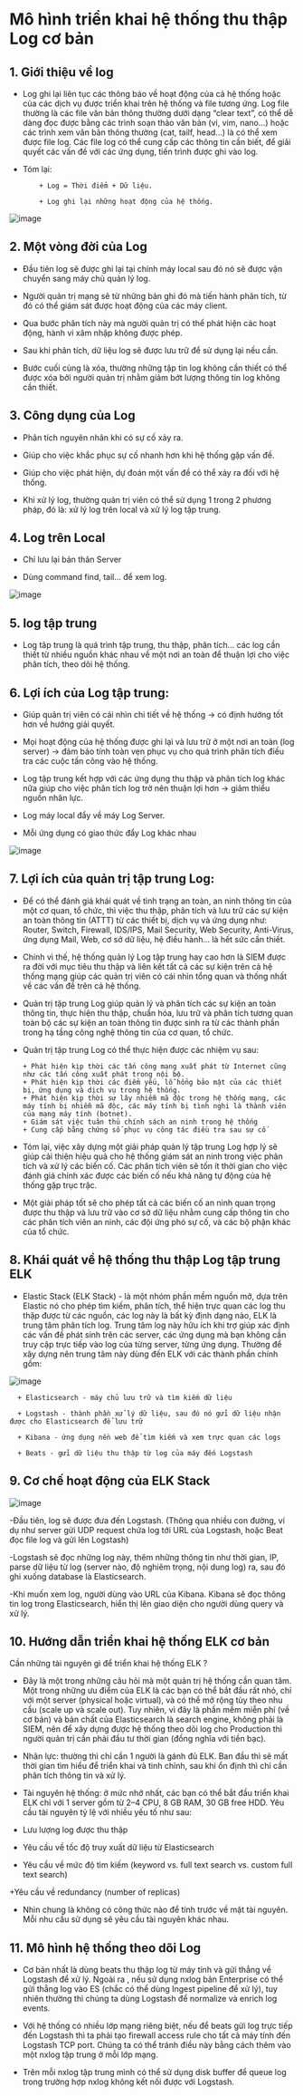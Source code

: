 # Mô hình triển khai hệ thống thu thập Log cơ bản

## 1. Giới thiệu về log

- Log ghi lại liên tục các thông báo về hoạt động của cả hệ thống hoặc của các dịch vụ được triển khai trên hệ thống và file tương ứng. Log file thường là các file văn bản thông thường dưới dạng “clear text”, có thể dễ dàng đọc được bằng các trình soạn thảo văn bản (vi, vim, nano...) hoặc các trình xem văn bản thông thường (cat, tailf, head...) là có thể xem được file log. Các file log có thể cung cấp các thông tin cần biết, để giải quyết các vấn đề với các ứng dụng, tiến trình được ghi vào log.

- Tóm lại:

          + Log = Thời điểm + Dữ liệu.

          + Log ghi lại những hoạt động của hệ thống.

![image](https://user-images.githubusercontent.com/95491130/185725612-9c863f5d-0237-4216-b6a7-53e121a96aaf.png)

## 2. Một vòng đời của Log

+ Đầu tiên log sẽ được ghi lại tại chính máy local sau đó nó sẽ được vận chuyển sang máy chủ quản lý log.

+ Người quản trị mạng sẽ từ những bản ghi đó mà tiến hành phân tích, từ đó có thể giám sát được hoạt động của các máy client.

+ Qua bước phân tích này mà người quản trị có thể phát hiện các hoạt động, hành vi xâm nhập không được phép.

+ Sau khi phân tích, dữ liệu log sẽ được lưu trữ để sử dụng lại nếu cần.

+ Bước cuối cùng là xóa, thường những tập tin log không cần thiết có thể được xóa bởi người quản trị nhằm giảm bớt lượng thông tin log không cần thiết.

## 3. Công dụng của Log

- Phân tích nguyên nhân khi có sự cố xảy ra.

- Giúp cho việc khắc phục sự cố nhanh hơn khi hệ thống gặp vấn đề.

- Giúp cho việc phát hiện, dự đoán một vấn đề có thể xảy ra đối với hệ thống.

- Khi xử lý log, thường quản trị viên có thể sử dụng 1 trong 2 phương pháp, đó là: xử lý log trên local và xử lý log tập trung.

## 4. Log trên Local

- Chỉ lưu lại bản thân Server

- Dùng command find, tail… để xem log.

![image](https://user-images.githubusercontent.com/95491130/185725687-8f7730c0-42b4-48f5-bc52-ab82de868060.png)

## 5. log tập trung

- Log tâp trung là quá trình tập trung, thu thập, phân tích... các log cần thiết từ nhiều nguồn khác nhau về một nơi an toàn để thuận lợi cho việc phân tích, theo dõi hệ thống.

## 6. Lợi ích của Log tập trung:

- Giúp quản trị viên có cái nhìn chi tiết về hệ thống -> có định hướng tốt hơn về hướng giải quyết.

- Mọi hoạt động của hệ thống được ghi lại và lưu trữ ở một nơi an toàn (log server) -> đảm bảo tính toàn vẹn phục vụ cho quá trình phân tích điều tra các cuộc tấn công vào hệ thống.

- Log tập trung kết hợp với các ứng dụng thu thập và phân tích log khác nữa giúp cho việc phân tích log trở nên thuận lợi hơn -> giảm thiểu nguồn nhân lực.

- Log máy local đẩy về máy Log Server.

- Mỗi ứng dụng có giao thức đẩy Log khác nhau

![image](https://user-images.githubusercontent.com/95491130/185725739-b1bd6f8c-e589-459f-ad35-3bc9769645ed.png)

## 7. Lợi ích của quản trị tập trung Log:

- Để có thể đánh giá khái quát về tình trạng an toàn, an ninh thông tin của một cơ quan, tổ chức, thì việc thu thập, phân tích và lưu trữ các sự kiện an toàn thông tin (ATTT) từ các thiết bị, dịch vụ và ứng dụng như: Router, Switch, Firewall, IDS/IPS, Mail Security, Web Security, Anti-Virus, ứng dụng Mail, Web, cơ sở dữ liệu, hệ điều hành… là hết sức cần thiết.

- Chính vì thế, hệ thống quản lý Log tập trung hay cao hơn là SIEM được ra đời với mục tiêu thu thập và liên kết tất cả các sự kiện trên cả hệ thống mạng giúp các quản trị viên có cái nhìn tổng quan và thống nhất về các vấn đề trên cả hệ thống.

- Quản trị tập trung Log giúp quản lý và phân tích các sự kiện an toàn thông tin, thực hiện thu thập, chuẩn hóa, lưu trữ và phân tích tương quan toàn bộ các sự kiện an toàn thông tin được sinh ra từ các thành phần trong hạ tầng công nghệ thông tin của cơ quan, tổ chức.

- Quản trị tập trung Log có thể thực hiện được các nhiệm vụ sau:

      + Phát hiện kịp thời các tấn công mạng xuất phát từ Internet cũng như các tấn công xuất phát trong nội bộ.
      + Phát hiện kịp thời các điểm yếu, lỗ hổng bảo mật của các thiết bị, ứng dụng và dịch vụ trong hệ thống.
      + Phát hiện kịp thời sự lây nhiễm mã độc trong hệ thống mạng, các máy tính bị nhiễm mã độc, các máy tính bị tình nghi là thành viên của mạng máy tính (botnet).
      + Giám sát việc tuân thủ chính sách an ninh trong hệ thống
      + Cung cấp bằng chứng số phục vụ công tác điều tra sau sự cố

- Tóm lại, việc xây dựng một giải pháp quản lý tập trung Log hợp lý sẽ giúp cải thiện hiệu quả cho hệ thống giám sát an ninh trong việc phân tích và xử lý các biến cố. Các phân tích viên sẽ tốn ít thời gian cho việc đánh giá chính xác được các biến cố nếu khả năng tự động của hệ thống gặp trục trặc.

- Một giải pháp tốt sẽ cho phép tất cả các biến cố an ninh quan trọng được thu thập và lưu trữ vào cơ sở dữ liệu nhằm cung cấp thông tin cho các phân tích viên an ninh, các đội ứng phó sự cố, và các bộ phận khác của tổ chức.

## 8. Khái quát về hệ thống thu thập Log tập trung ELK

- Elastic Stack (ELK Stack) - là một nhóm phần mềm nguồn mở, dựa trên Elastic nó cho phép tìm kiếm, phân tích, thể hiện trực quan các log thu thập được từ các nguồn, các log này là bất kỳ định dạng nào, ELK là trung tâm phân tích log. Trung tâm log này hữu ích khi trợ giúp xác định các vấn đề phát sinh trên các server, các ứng dụng mà bạn không cần truy cập trực tiếp vào log của từng server, từng ứng dụng. Thường để xây dựng nên trung tâm này dùng đến ELK với các thành phần chính gồm:

![image](https://user-images.githubusercontent.com/95491130/185725826-9cadab9f-f494-4db8-a34f-c268e212bef2.png)

      + Elasticsearch - máy chủ lưu trữ và tìm kiếm dữ liệu

      + Logstash - thành phần xử lý dữ liệu, sau đó nó gửi dữ liệu nhận được cho Elasticsearch để lưu trữ

      + Kibana - ứng dụng nền web để tìm kiếm và xem trực quan các logs

      + Beats - gửi dữ liệu thu thập từ log của máy đến Logstash
      
## 9. Cơ chế hoạt động của ELK Stack

![image](https://user-images.githubusercontent.com/95491130/185725858-c0f32b05-1fd5-4eec-87c3-45de0b280e6d.png)

-Đầu tiên, log sẽ được đưa đến Logstash. (Thông qua nhiều con đường, ví dụ như server gửi UDP request chứa log tới URL của Logstash, hoặc Beat đọc file log và gửi lên Logstash)

-Logstash sẽ đọc những log này, thêm những thông tin như thời gian, IP, parse dữ liệu từ log (server nào, độ nghiêm trọng, nội dung log) ra, sau đó ghi xuống database là Elasticsearch.

-Khi muốn xem log, người dùng vào URL của Kibana. Kibana sẽ đọc thông tin log trong Elasticsearch, hiển thị lên giao diện cho người dùng query và xử lý.

## 10. Hướng dẫn triển khai hệ thống ELK cơ bản

Cần những tài nguyên gì để triển khai hệ thống ELK ?

- Đây là một trong những câu hỏi mà một quản trị hệ thống cần quan tâm. Một trong những ưu điểm của ELK là các bạn có thể bắt đầu rất nhỏ, chỉ với một server (physical hoặc virtual), và có thể mở rộng tùy theo nhu cầu (scale up và scale out). Tuy nhiên, vì đây là phần mềm miễn phí (về cơ bản) và bản chất của Elasticsearch là search engine, không phải là SIEM, nên để xây dựng được hệ thống theo dõi log cho Production thì người quản trị cần phải đầu tư thời gian (đồng nghĩa với tiền bạc).

- Nhân lực: thường thì chỉ cần 1 người là gánh đủ ELK. Ban đầu thì sẽ mất thời gian tìm hiểu để triển khai và tinh chỉnh, sau khi ổn định thì chỉ cần phân tích thông tin và xử lý.

- Tài nguyên hệ thống: ở mức nhở nhất, các bạn có thể bắt đầu triển khai ELK chỉ với 1 server gồm từ 2–4 CPU, 8 GB RAM, 30 GB free HDD. Yêu cầu tài nguyên tỷ lệ với nhiều yếu tố như sau:

- Lưu lượng log được thu thập

+ Yêu cầu về tốc độ truy xuất dữ liệu từ Elasticsearch

+ Yêu cầu về mức độ tìm kiếm (keyword vs. full text search vs. custom full text search)

+Yêu cầu về redundancy (number of replicas)

- Nhìn chung là không có công thức nào để tính trước về mặt tài nguyên. Mỗi nhu cầu sử dụng sẽ yêu cầu tài nguyên khác nhau.

## 11.  Mô hình hệ thống theo dõi Log

- Cơ bản nhất là dùng beats thu thập log từ máy tính và gửi thẳng về Logstash để xử lý. Ngoài ra , nếu sử dụng nxlog bản Enterprise có thể gửi thẳng log vào ES (chắc có thể dùng Ingest pipeline để xử lý), tuy nhiên thường thì chúng ta dùng Logstash để normalize và enrich log events.

- Với hệ thống có nhiều lớp mạng riêng biệt, nếu để beats gửi log trực tiếp đến Logstash thì ta phải tạo firewall access rule cho tất cả máy tính đến Logstash TCP port. Chúng ta có thể tránh điều này bằng cách thêm vào một nxlog tập trung ở mỗi lớp mạng.

- Trên mỗi nxlog tập trung mình có thể sử dụng disk buffer để queue log trong trường hợp nxlog không kết nối được với Logstash.


